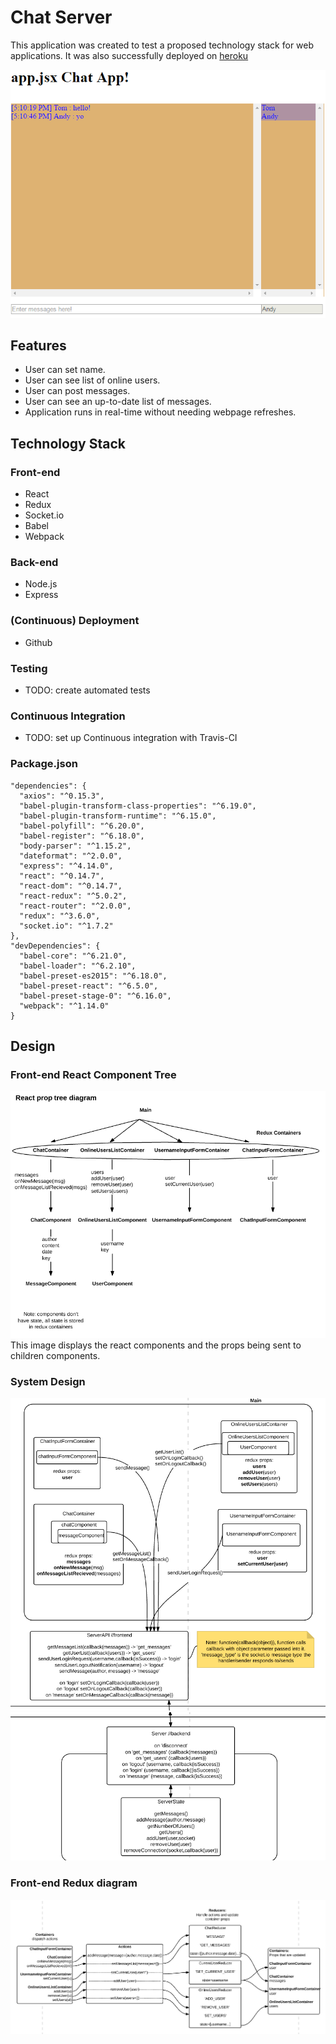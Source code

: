 # Chat Server

This application was created to test a proposed technology stack for web applications.
It was also successfully deployed on [heroku](https://chat-server-t-rappos.herokuapp.com/#/?_k=32gzvg)

![Home Page](chat-server-images/home.PNG)

## Features
- User can set name.
- User can see list of online users.
- User can post messages.
- User can see an up-to-date list of messages.
- Application runs in real-time without needing webpage refreshes.

## Technology Stack

### Front-end
- React
- Redux
- Socket.io
- Babel
- Webpack

### Back-end
- Node.js
- Express

### (Continuous) Deployment
- Github

### Testing
- TODO: create automated tests

### Continuous Integration
- TODO: set up Continuous integration with Travis-CI

### Package.json
```
"dependencies": {
  "axios": "^0.15.3",
  "babel-plugin-transform-class-properties": "^6.19.0",
  "babel-plugin-transform-runtime": "^6.15.0",
  "babel-polyfill": "^6.20.0",
  "babel-register": "^6.18.0",
  "body-parser": "^1.15.2",
  "dateformat": "^2.0.0",
  "express": "^4.14.0",
  "react": "^0.14.7",
  "react-dom": "^0.14.7",
  "react-redux": "^5.0.2",
  "react-router": "^2.0.0",
  "redux": "^3.6.0",
  "socket.io": "^1.7.2"
},
"devDependencies": {
  "babel-core": "^6.21.0",
  "babel-loader": "^6.2.10",
  "babel-preset-es2015": "^6.18.0",
  "babel-preset-react": "^6.5.0",
  "babel-preset-stage-0": "^6.16.0",
  "webpack": "^1.14.0"
}
```

## Design

### Front-end React Component Tree
![React Tree](chat-server-images/prop-tree.PNG)
This image displays the react components and the props being sent to children components.

### System Design
![Front-End](chat-server-images/front-end.PNG)
![Back-End](chat-server-images/back-end.PNG)

### Front-end Redux diagram
![Redux](chat-server-images/redux.PNG)
